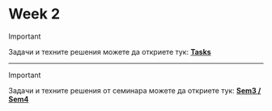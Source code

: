 # Week 2
> [!IMPORTANT]
> Задачи и техните решения можете да откриете тук:
>  [**Tasks**](https://github.com/cathy-09/Introduction-To-Programming/tree/main/Week%203/Tasks)

<hr style="border-width: 5px !important;">

> [!IMPORTANT]
> Задачи и техните решения от семинара можете да откриете тук:
>  [**Sem3 / Sem4**](https://github.com/cathy-09/Introduction-To-Programming/tree/main/Week%203/Sem4)
